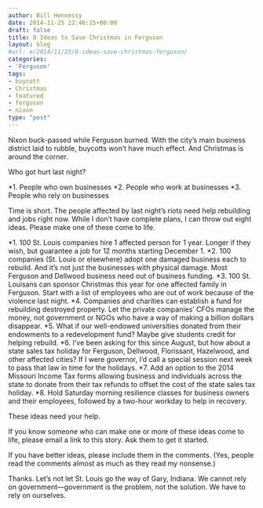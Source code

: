 ```yaml
---
author: Bill Hennessy
date: 2014-11-25 22:46:15+00:00
draft: false
title: 8 Ideas to Save Christmas in Ferguson
layout: blog
#url: e/2014/11/25/8-ideas-save-christmas-ferguson/
categories:
- 'Ferguson'
tags:
- buycott
- Christmas
- featured
- ferguson
- nixon
type: "post"
---
```


Nixon buck-passed while Ferguson burned. With the city’s main business district laid to rubble, buycotts won’t have much effect. And Christmas is around the corner.

Who got hurt last night?




*1. People who own businesses
*2. People who work at businesses
*3. People who rely on businesses


Time is short. The people affected by last night’s riots need help rebuilding and jobs right now. While I don’t have complete plans, I can throw out eight ideas. Please make one of these come to life.


*1. 100 St. Louis companies hire 1 affected person for 1 year. Longer if they wish, but guarantee a job for 12 months starting December 1.
*2. 100 companies (St. Louis or elsewhere) adopt one damaged business each to rebuild. And it’s not just the businesses with physical damage. Most Ferguson and Dellwood business need out of business funding.
*3. 100 St. Louisans can sponsor Christmas this year for one affected family in Ferguson. Start with a list of employees who are out of work because of the violence last night.
*4. Companies and charities can establish a fund for rebuilding destroyed property. Let the private companies’ CFOs manage the money, not government or NGOs who have a way of making a billion dollars disappear.
*5. What if our well-endowed universities donated from their endowments to a redevelopment fund? Maybe give students credit for helping rebuild.
*6. I’ve been asking for this since August, but how about a state sales tax holiday for Ferguson, Dellwood, Florissant, Hazelwood, and other affected cities? If I were governor, I’d call a special session next week to pass that law in time for the holidays.
*7. Add an option to the 2014 Missouri Income Tax forms allowing business and individuals across the state to donate from their tax refunds to offset the cost of the state sales tax holiday.
*8. Hold Saturday morning resilience classes for business owners and their employees, followed by a two-hour workday to help in recovery.


These ideas need your help.

If you know someone who can make one or more of these ideas come to life, please email a link to this story. Ask them to get it started.

If you have better ideas, please include them in the comments. (Yes, people read the comments almost as much as they read my nonsense.)

Thanks. Let’s not let St. Louis go the way of Gary, Indiana. We cannot rely on government—government is the problem, not the solution. We have to rely on ourselves.
